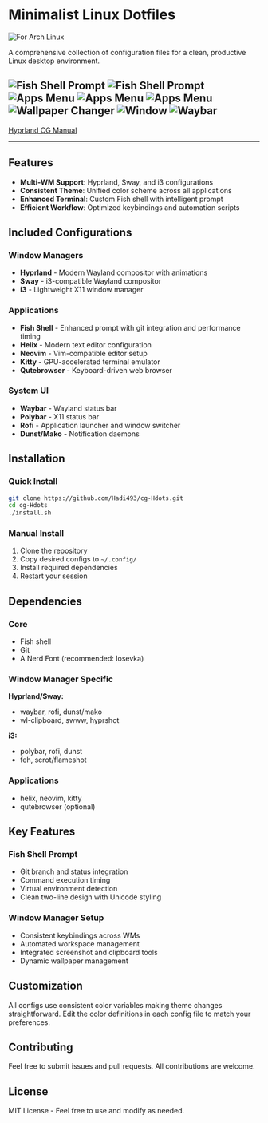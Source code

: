 # Minimalist Linux Dotfiles

![For Arch Linux](https://github.com/Hadi493/dotfiles/tree/archlinux)

A comprehensive collection of configuration files for a clean, productive Linux desktop environment.

![Fish Shell Prompt](./screenshots/terminal_1.png)
![Fish Shell Prompt](./screenshots/terminal_2.png)
![Apps Menu](./screenshots/apps_menu.png)
![Apps Menu](./screenshots/quick_settings-1.png)
![Apps Menu](./screenshots/quick_settings-2.png)
![Wallpaper Changer](./screenshots/wallpaper_selection.png)
![Window](./screenshots/window.png)
![Waybar](./configs/waybar/cg-waybar.png)
---

[Hyprland CG Manual](./cg-man.md)

---

## Features

- **Multi-WM Support**: Hyprland, Sway, and i3 configurations
- **Consistent Theme**: Unified color scheme across all applications  
- **Enhanced Terminal**: Custom Fish shell with intelligent prompt
- **Efficient Workflow**: Optimized keybindings and automation scripts

## Included Configurations

### Window Managers
- **Hyprland** - Modern Wayland compositor with animations
- **Sway** - i3-compatible Wayland compositor  
- **i3** - Lightweight X11 window manager

### Applications
- **Fish Shell** - Enhanced prompt with git integration and performance timing
- **Helix** - Modern text editor configuration
- **Neovim** - Vim-compatible editor setup
- **Kitty** - GPU-accelerated terminal emulator
- **Qutebrowser** - Keyboard-driven web browser

### System UI
- **Waybar** - Wayland status bar
- **Polybar** - X11 status bar  
- **Rofi** - Application launcher and window switcher
- **Dunst/Mako** - Notification daemons

## Installation

### Quick Install
```bash
git clone https://github.com/Hadi493/cg-Hdots.git
cd cg-Hdots
./install.sh
```

### Manual Install
1. Clone the repository
2. Copy desired configs to `~/.config/`
3. Install required dependencies
4. Restart your session

## Dependencies

### Core
- Fish shell
- Git
- A Nerd Font (recommended: Iosevka)

### Window Manager Specific
**Hyprland/Sway:**
- waybar, rofi, dunst/mako
- wl-clipboard, swww, hyprshot

**i3:**
- polybar, rofi, dunst
- feh, scrot/flameshot

### Applications
- helix, neovim, kitty
- qutebrowser (optional)

## Key Features

### Fish Shell Prompt
- Git branch and status integration
- Command execution timing
- Virtual environment detection  
- Clean two-line design with Unicode styling

### Window Manager Setup
- Consistent keybindings across WMs
- Automated workspace management
- Integrated screenshot and clipboard tools
- Dynamic wallpaper management

## Customization

All configs use consistent color variables making theme changes straightforward. Edit the color definitions in each config file to match your preferences.

## Contributing

Feel free to submit issues and pull requests. All contributions are welcome.

## License

MIT License - Feel free to use and modify as needed.
